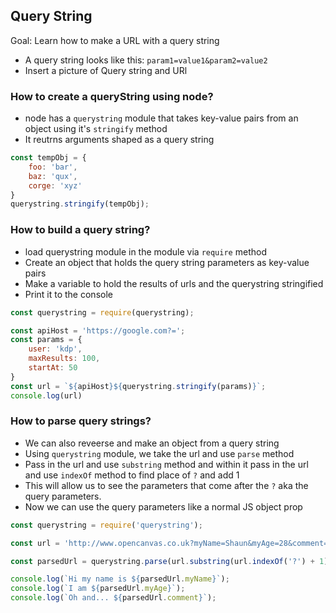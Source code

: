 ## Query String
Goal: Learn how to make a URL with a query string

- A query string looks like this: `param1=value1&param2=value2`
- Insert a picture of Query string and URl

### How to create a queryString using node?
- node has a `querystring` module that takes key-value pairs from an object using it's `stringify` method
- It reutrns arguments shaped as a query string
```js
const tempObj = {
    foo: 'bar',
    baz: 'qux',
    corge: 'xyz'
}
querystring.stringify(tempObj);
```


### How to build a query string? 
- load querystring module in the module via `require` method
- Create an object that holds the query string parameters as key-value pairs
- Make a variable to hold the results of urls and the querystring stringified 
- Print it to the console

```js
const querystring = require(querystring);

const apiHost = 'https://google.com?=';
const params = {
    user: 'kdp',
    maxResults: 100,
    startAt: 50
}
const url = `${apiHost}${querystring.stringify(params)}`;
console.log(url)
```

### How to parse query strings?
- We can also reveerse and make an object from a query string
- Using `querystring` module, we take the url and use `parse` method
- Pass in the url and use `substring` method and within it pass in the url and use `indexOf` method to find place of `?` and add 1
- This will allow us to see the parameters that come after the `?` aka the query parameters. 
- Now we can use the query parameters like a normal JS object prop

```js
const querystring = require('querystring');

const url = 'http://www.opencanvas.co.uk?myName=Shaun&myAge=28&comment=Yes+I+am+getting+old';

const parsedUrl = querystring.parse(url.substring(url.indexOf('?') + 1));

console.log(`Hi my name is ${parsedUrl.myName}`);
console.log(`I am ${parsedUrl.myAge}`);
console.log(`Oh and... ${parsedUrl.comment}`);
```